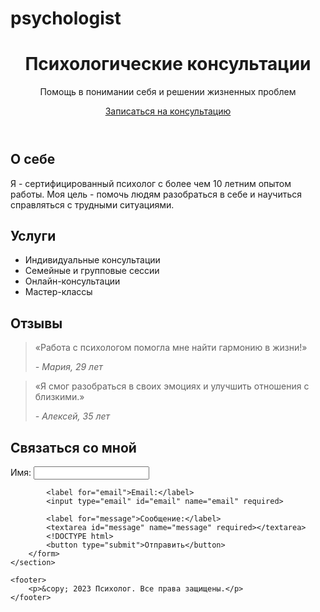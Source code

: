 # psychologist
<!DOCTYPE html>
<html lang="ru">
<head>
    <meta charset="UTF-8">
    <meta name="viewport" content="width=device-width, initial-scale=1.0">
    <link rel="stylesheet" href="styles.css">
    <title>Психолог - Консультации и помощь</title>
</head>
<body>
    <header>
        <div class="container">
<!DOCTYPE html>
            <h1>Психологические консультации</h1>
<!DOCTYPE html>
            <p>Помощь в понимании себя и решении жизненных проблем</p>
            <a href="#contact" class="cta-button">Записаться на консультацию</a>
        </div>
    </header>
    <section id="about" class="container">
        <h2>О себе</h2>
        <p>Я - сертифицированный психолог с более чем 10 летним опытом работы. Моя цель - помочь людям разобраться в себе и научиться справляться с трудными ситуациями.</p>
    </section>
<!DOCTYPE html>
    <section id="services" class="container">
        <h2>Услуги</h2>
        <ul>
            <li>Индивидуальные консультации</li>
            <li>Семейные и групповые сессии</li>
            <li>Онлайн-консультации</li>
            <li>Мастер-классы</li>
        </ul>
    </section>
<!DOCTYPE html>
    <section id="testimonials" class="container">
        <h2>Отзывы</h2>
        <blockquote>
            <p>«Работа с психологом помогла мне найти гармонию в жизни!»</p>
            <cite>- Мария, 29 лет</cite>
        </blockquote>
        <blockquote>
            <p>«Я смог разобраться в своих эмоциях и улучшить отношения с близкими.»</p>
            <cite>- Алексей, 35 лет</cite>
        </blockquote>
    </section>
<!DOCTYPE html>
    <section id="contact" class="container">
        <h2>Связаться со мной</h2>
        <form action="submit_form.php" method="POST">
            <label for="name">Имя:</label>
            <input type="text" id="name" name="name" required>
            
            <label for="email">Email:</label>
            <input type="email" id="email" name="email" required>
            
            <label for="message">Сообщение:</label>
            <textarea id="message" name="message" required></textarea>
            <!DOCTYPE html>
            <button type="submit">Отправить</button>
        </form>
    </section>
<!DOCTYPE html>
    <footer>
        <p>&copy; 2023 Психолог. Все права защищены.</p>
    </footer>
</body>
</html>
<!DOCTYPE html>
